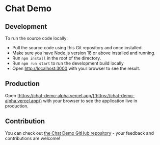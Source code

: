 # Chat Demo

## Development

To run the source code locally:
- Pull the source code using this Git repository and once installed.
- Make sure you have Node.js version 18 or above installed and running.
- Run `npm install` in the root of the directory.
- Run `npm run start` to run the development build locally
- Open [http://localhost:3000](http://localhost:3000) with your browser to see the result.

## Production

Open [https://chat-demo-alpha.vercel.app/](https://chat-demo-alpha.vercel.app/) with your browser to see the application live in production.

## Contribution

You can check out [the Chat Demo GitHub repository](https://github.com/kevinshirley/chat-demo/) - your feedback and contributions are welcome!
